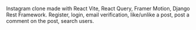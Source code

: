 Instagram clone made with React Vite, React Query, Framer Motion, Django Rest Framework.
Register, login, email verification, like/unlike a post, post a comment on the post, search users.
